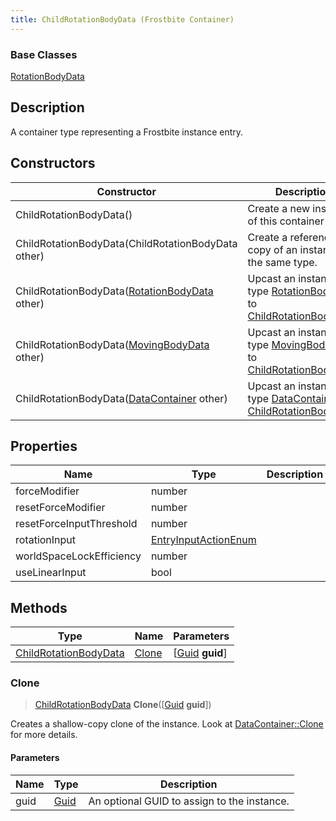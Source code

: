 ```yaml
---
title: ChildRotationBodyData (Frostbite Container)
---
```

### Base Classes

[RotationBodyData](RotationBodyData)

## Description

A container type representing a Frostbite instance entry.

## Constructors

| Constructor                                                                      | Description                                                                                                                       |
| -------------------------------------------------------------------------------- | --------------------------------------------------------------------------------------------------------------------------------- |
| ChildRotationBodyData()                                                          | Create a new instance of this container type.                                                                                     |
| ChildRotationBodyData(ChildRotationBodyData other)                               | Create a reference copy of an instance of the same type.                                                                          |
| ChildRotationBodyData([RotationBodyData](RotationBodyData) other)                | Upcast an instance of type [RotationBodyData](RotationBodyData) to [ChildRotationBodyData](ChildRotationBodyData).                |
| ChildRotationBodyData([MovingBodyData](MovingBodyData) other)                    | Upcast an instance of type [MovingBodyData](MovingBodyData) to [ChildRotationBodyData](ChildRotationBodyData).                    |
| ChildRotationBodyData([DataContainer](/vext/ref/cls/shr/datacontainer) other) | Upcast an instance of type [DataContainer](/vext/ref/cls/shr/datacontainer) to [ChildRotationBodyData](ChildRotationBodyData). |

## Properties

| Name                     | Type                                         | Description |
| ------------------------ | -------------------------------------------- | ----------- |
| forceModifier            | number                                       |             |
| resetForceModifier       | number                                       |             |
| resetForceInputThreshold | number                                       |             |
| rotationInput            | [EntryInputActionEnum](EntryInputActionEnum) |             |
| worldSpaceLockEfficiency | number                                       |             |
| useLinearInput           | bool                                         |             |

## Methods

| Type                                           | Name            | Parameters                                     |
| ---------------------------------------------- | --------------- | ---------------------------------------------- |
| [ChildRotationBodyData](ChildRotationBodyData) | [Clone](#clone) | \[[Guid](/vext/ref/cls/shr/guid) **guid**\] |

### Clone

> [ChildRotationBodyData](ChildRotationBodyData) **Clone**(\[[Guid](/vext/ref/cls/shr/guid) **guid**\])

Creates a shallow-copy clone of the instance. Look at [DataContainer::Clone](/vext/ref/cls/shr/datacontainer#clone) for more details.

#### Parameters

| Name | Type         | Description                                 |
| ---- | ------------ | ------------------------------------------- |
| guid | [Guid](Guid) | An optional GUID to assign to the instance. |
